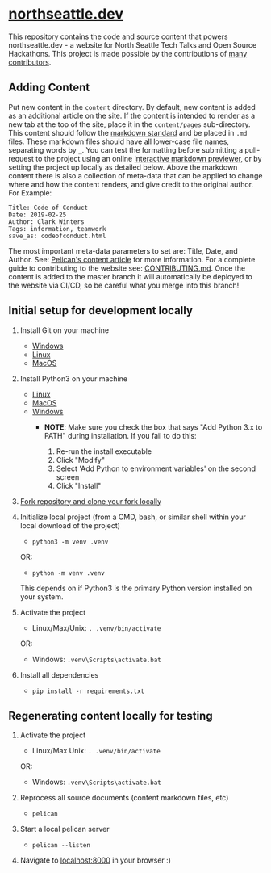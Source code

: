 # [northseattle.dev](https://northseattle.dev)
This repository contains the code and source content that powers northseattle.dev - a website for North Seattle Tech Talks and Open Source Hackathons.
This project is made possible by the contributions of [many contributors](https://github.com/north-seattle/website/blob/master/ACKNOWLEDGEMENTS.md).


## Adding Content

Put new content in the `content` directory. By default, new content is added as an additional article on the site. If the content is intended to render as a new tab at the top of the site, place it in the `content/pages` sub-directory.
This content should follow the [markdown standard](https://commonmark.org/help/) and be placed in `.md` files. These markdown files should have all lower-case file names, separating words by `_`.
You can test the formatting before submitting a pull-request to the project using an online [interactive markdown previewer](https://spec.commonmark.org/dingus/), or by setting the project up locally as detailed below.
Above the markdown content there is also a collection of meta-data that can be applied to change where and how the content renders, and give credit to the original author.
For Example:
```
Title: Code of Conduct
Date: 2019-02-25
Author: Clark Winters
Tags: information, teamwork
save_as: codeofconduct.html
```
The most important meta-data parameters to set are: Title, Date, and Author.
See: [Pelican's content article](http://docs.getpelican.com/en/3.6.3/content.html) for more information.
For a complete guide to contributing to the website see: [CONTRIBUTING.md](https://github.com/north-seattle/website/blob/master/CONTRIBUTING.md).
Once the content is added to the master branch it will automatically be deployed to the website via CI/CD, so be careful what you merge into this branch!

## Initial setup for development locally

1. Install Git on your machine
    - [Windows](https://gitforwindows.org/)
    - [Linux](https://git-scm.com/download/linux)
    - [MacOS](https://git-scm.com/book/en/v2/Getting-Started-Installing-Git#_installing_on_macos)
2. Install Python3 on your machine
    - [Linux](https://realpython.com/installing-python/#linux)
    - [MacOS](https://realpython.com/installing-python/#macos-mac-os-x)
    - [Windows](https://realpython.com/installing-python/#windows)
        - **NOTE**: Make sure you check the box that says "Add Python 3.x to PATH" during installation.
            If you fail to do this:

            1. Re-run the install executable
            2. Click "Modify"
            3. Select 'Add Python to environment variables' on the second screen
            4. Click "Install"

3. [Fork repository and clone your fork locally](https://help.github.com/en/articles/fork-a-repo)
4. Initialize local project (from a CMD, bash, or similar shell within your local download of the project)
    - `python3 -m venv .venv`

    OR:

    - `python -m venv .venv`

    This depends on if Python3 is the primary Python version installed on your system.

5. Activate the project
    - Linux/Max/Unix: `. .venv/bin/activate`

    OR:

    - Windows: `.venv\Scripts\activate.bat`

6. Install all dependencies

    - `pip install -r requirements.txt`

## Regenerating content locally for testing

1. Activate the project
    - Linux/Max Unix: `. .venv/bin/activate`

    OR:

    - Windows: `.venv\Scripts\activate.bat`
2. Reprocess all source documents (content markdown files, etc)
    - `pelican`
3. Start a local pelican server
    - `pelican --listen`
4. Navigate to [localhost:8000](http://localhost:8000/) in your browser :)
